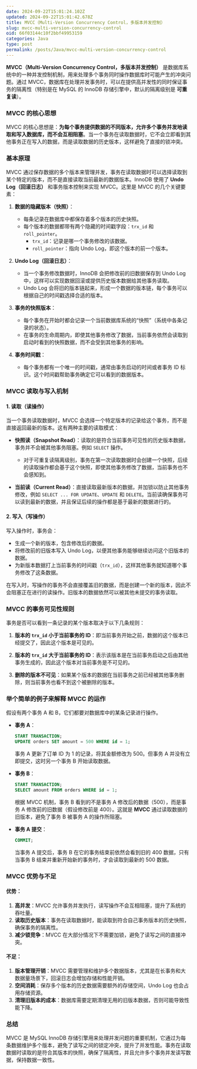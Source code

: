 ```yaml
---
date: 2024-09-22T15:01:24.102Z
updated: 2024-09-22T15:01:42.678Z
title: MVCC（Multi-Version Concurrency Control，多版本并发控制）
slug: mvcc-multi-version-concurrency-control
oid: 66f03144c10f2bbf49953159
categories: Java
type: post
permalink: /posts/Java/mvcc-multi-version-concurrency-control
---
```



**MVCC（Multi-Version Concurrency Control，多版本并发控制）** 是数据库系统中的一种并发控制机制，用来处理多个事务同时操作数据库时可能产生的冲突问题。通过 MVCC，数据库在处理并发事务时，可以在提供高并发性的同时保证事务的隔离性（特别是在 MySQL 的 InnoDB 存储引擎中，默认的隔离级别是 **可重复读**）。

### MVCC 的核心思想
MVCC 的核心思想是：**为每个事务提供数据的不同版本，允许多个事务并发地读取和写入数据库，而不会互相阻塞**。当一个事务在读取数据时，它不会立即看到其他事务正在写入的数据，而是读取数据的历史版本，这样避免了直接的锁冲突。

### 基本原理

MVCC 通过保存数据的多个版本来管理并发，事务在读取数据时可以选择读取到某个特定的版本，而不是直接读取当前最新的数据版本。InnoDB 使用了 **Undo Log（回滚日志）** 和事务版本控制来实现 MVCC。这里是 MVCC 的几个关键要素：

1. **数据的隐藏版本（快照）**：
   - 每条记录在数据库中都保存着多个版本的历史快照。
   - 每个版本的数据都带有两个隐藏的时间戳字段：`trx_id` 和 `roll_pointer`。
     - `trx_id`：记录是哪一个事务修改的该数据。
     - `roll_pointer`：指向 Undo Log，即这个版本的前一个版本。

2. **Undo Log（回滚日志）**：
   - 当一个事务修改数据时，InnoDB 会把修改前的旧数据保存到 Undo Log 中，这样可以实现数据回滚或提供历史版本数据给其他事务读取。
   - Undo Log 会将旧的版本链起来，形成一个数据的版本链，每个事务可以根据自己的时间戳选择合适的版本。

3. **事务的快照版本**：
   - 每个事务在开始时都会记录一个当前数据库系统的“快照”（系统中各条记录的状态）。
   - 在事务的生命周期内，即使其他事务修改了数据，当前事务依然会读取到启动时看到的快照数据，而不会受到其他事务的影响。

4. **事务时间戳**：
   - 每个事务都有一个唯一的时间戳，通常由事务启动的时间或者事务 ID 标识。这个时间戳帮助事务确定它可以看到的数据版本。

### MVCC 读取与写入机制

#### 1. **读取（读操作）**

当一个事务读取数据时，MVCC 会选择一个特定版本的记录给这个事务，而不是直接返回最新的版本。这有两种主要的读取模式：

- **快照读（Snapshot Read）**：读取的是符合当前事务可见性的历史版本数据，事务并不会被其他事务阻塞。例如 `SELECT` 操作。
  - 对于可重复读隔离级别，事务在第一次读取数据时会创建一个快照，后续的读取操作都会基于这个快照，即使其他事务修改了数据，当前事务也不会感知到。
  
- **当前读（Current Read）**：直接读取最新版本的数据，并加锁以防止其他事务修改，例如 `SELECT ... FOR UPDATE`、`UPDATE` 和 `DELETE`。当前读确保事务可以读到最新的数据，并且保证后续的操作都是基于最新的数据进行的。

#### 2. **写入（写操作）**

写入操作时，事务会：
- 生成一个新的版本，包含修改后的数据。
- 将修改前的旧版本写入 Undo Log，以便其他事务能够继续访问这个旧版本的数据。
- 为新版本数据打上当前事务的时间戳（`trx_id`），这样其他事务就知道哪个事务修改了这条数据。

在写入时，写操作的事务不会直接覆盖旧的数据，而是创建一个新的版本，因此不会阻塞正在进行的读操作。旧版本的数据依然可以被其他未提交的事务读取。

### MVCC 的事务可见性规则

事务是否可以看到一条记录的某个版本取决于以下几条规则：

1. **版本的 `trx_id` 小于当前事务的 ID**：即当前事务开始之前，数据的这个版本已经提交了，因此这个版本是可见的。
   
2. **版本的 `trx_id` 大于当前事务的 ID**：表示该版本是在当前事务启动之后由其他事务生成的，因此这个版本对当前事务是不可见的。

3. **删除的版本不可见**：如果某个版本的数据在当前事务之前已经被其他事务删除，则当前事务也看不到这个被删除的版本。

### 举个简单的例子来解释 MVCC 的运作

假设有两个事务 A 和 B，它们都要对数据库中的某条记录进行操作。

- **事务 A**：
  ```sql
  START TRANSACTION;
  UPDATE orders SET amount = 500 WHERE id = 1;
  ```

  事务 A 更新了订单 ID 为 1 的记录，将其金额修改为 500。但事务 A 并没有立即提交，这时另一个事务 B 开始读取数据。

- **事务 B**：
  ```sql
  START TRANSACTION;
  SELECT amount FROM orders WHERE id = 1;
  ```

  根据 MVCC 机制，事务 B 看到的不是事务 A 修改后的数据（500），而是事务 A 修改前的旧数据（假设修改前是 400）。这就是 **MVCC** 通过读取数据的旧版本，避免了事务 B 被事务 A 的操作所阻塞。

- **事务 A 提交**：
  ```sql
  COMMIT;
  ```

  当事务 A 提交后，事务 B 在它的事务结束前依然会看到旧的 400 数据，只有当事务 B 结束并重新开始新的事务时，才会读取到最新的 500 数据。

### MVCC 优势与不足

#### 优势：
1. **高并发**：MVCC 允许事务并发执行，读写操作不会互相阻塞，提升了系统的吞吐量。
2. **读取历史版本**：事务在读取数据时，能读取到符合自己事务版本的历史快照，确保事务的隔离性。
3. **减少锁竞争**：MVCC 在大部分情况下不需要加锁，避免了读写之间的直接冲突。

#### 不足：
1. **版本管理开销**：MVCC 需要管理和维护多个数据版本，尤其是在长事务和大数据量场景下，回滚日志会增加存储和性能开销。
2. **空间消耗**：保存多个版本的历史数据需要额外的存储空间，Undo Log 也会占用存储资源。
3. **清理旧版本的成本**：数据库需要定期清理无用的旧版本数据，否则可能导致性能下降。

### 总结

MVCC 是 MySQL InnoDB 存储引擎用来处理并发问题的重要机制，它通过为每条数据维护多个版本，避免了读写之间的锁定冲突，提升了并发性能。事务在读取数据时读取的是符合其版本的快照，确保了隔离性，并且允许多个事务并发读写数据，保持数据一致性。